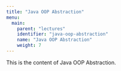 ```yaml
---
title: "Java OOP Abstraction"
menu:
  main:
    parent: "lectures"
    identifier: "java-oop-abstraction"
    name: "Java OOP Abstraction"
    weight: 7
---
```


This is the content of Java OOP Abstraction.

